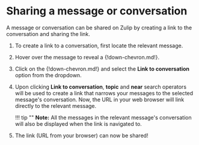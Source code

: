 # Sharing a message or conversation

A message or conversation can be shared on Zulip by creating
 a link to the conversation and sharing the link.

1. To create a link to a conversation, first locate the relevant message.

2. Hover over the message to reveal a {!down-chevron.md!}.

3. Click on the {!down-chevron.md!} and select
 the **Link to conversation** option from the dropdown.

4. Upon clicking **Link to conversation**, **topic** and **near** search
 operators will be used to create a link that narrows your messages to the
 selected message's conversation. Now, the URL in your web browser will link
 directly to the relevant message.

    !!! tip ""
        **Note:** All the messages in the relevant message's conversation will
         also be displayed when the link is navigated to.


5. The link (URL from your browser) can now be shared!
